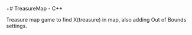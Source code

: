 +# TreasureMap - C++

Treasure map game to find X(treasure) in map, also adding Out of Bounds settings.
